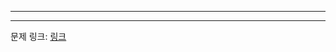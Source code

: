 ***

***
문제 링크: [링크](https://swexpertacademy.com/main/code/problem/problemDetail.do?problemLevel=1&contestProbId=AV5PhcWaAKIDFAUq&categoryId=AV5PhcWaAKIDFAUq&categoryType=CODE&problemTitle=&orderBy=PASS_RATE&selectCodeLang=ALL&select-1=1&pageSize=10&pageIndex=1)
